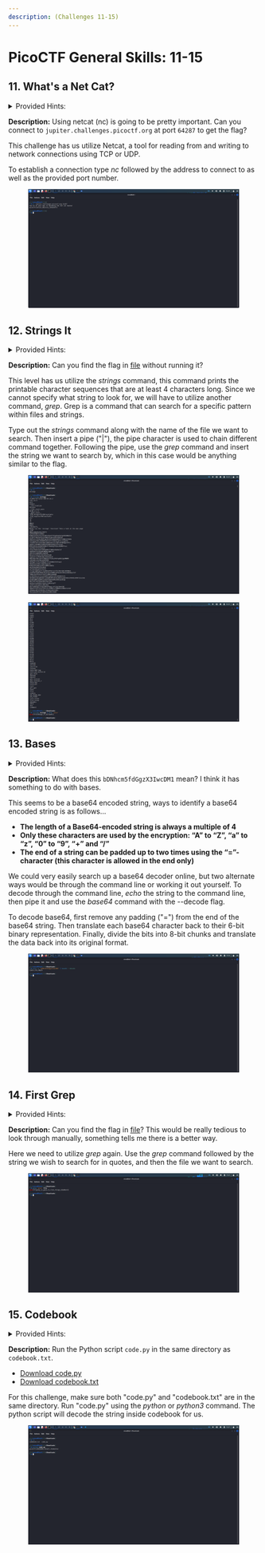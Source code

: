 ```yaml
---
description: (Challenges 11-15)
---
```


# PicoCTF General Skills: 11-15

## 11. What's a Net Cat?

<details>

<summary>Provided Hints:</summary>

nc [tutorial](https://linux.die.net/man/1/nc)

</details>

**Description:** Using netcat (nc) is going to be pretty important. Can you connect to `jupiter.challenges.picoctf.org` at port `64287` to get the flag?

This challenge has us utilize Netcat, a tool for reading from and writing to network connections using TCP or UDP.

To establish a connection type _nc_ followed by the address to connect to as well as the provided port number.&#x20;

<figure><img src=".gitbook/assets/Screenshot_2023-05-24_10_24_56.png" alt=""><figcaption></figcaption></figure>

## 12. Strings It

<details>

<summary>Provided Hints:</summary>

[strings](https://linux.die.net/man/1/strings)

</details>

**Description:** Can you find the flag in [file](https://jupiter.challenges.picoctf.org/static/5bd86036f013ac3b9c958499adf3e2e2/strings) without running it?

This level has us utilize the _strings_ command, this command prints the printable character sequences that are at least 4 characters long. Since we cannot specify what string to look for, we will have to utilize another command, _grep_. Grep is a command that can search for a specific pattern within files and strings.&#x20;

Type out the _strings_ command along with the name of the file we want to search. Then insert a pipe ("|"), the pipe character is used to chain different command together. Following the pipe, use the _grep_ command and insert the string we want to search by, which in this case would be anything similar to the flag.

&#x20;

<figure><img src=".gitbook/assets/Screenshot_2023-05-24_10_31_11.png" alt=""><figcaption></figcaption></figure>

<figure><img src=".gitbook/assets/Screenshot_2023-05-24_10_31_16.png" alt=""><figcaption></figcaption></figure>

## 13. Bases

<details>

<summary>Provided Hints:</summary>

Submit your answer in our flag format. For example, if your answer was 'hello', you would submit 'picoCTF{hello}' as the flag.

</details>

**Description:** What does this `bDNhcm5fdGgzX3IwcDM1` mean? I think it has something to do with bases.

This seems to be a base64 encoded string, ways to identify a base64 encoded string is as follows...

* **The length of a Base64-encoded string is always a multiple of 4**
* **Only these characters are used by the encryption: “A” to “Z”, “a” to “z”, “0” to “9”, “+” and “/”**
* **The end of a string can be padded up to two times using the “=”-character (this character is allowed in the end only)**

We could very easily search up a base64 decoder online, but two alternate ways would be through the command line or working it out yourself. To decode through the command line, _echo_ the string to the command line, then pipe it and use the _base64_ command with the --decode flag.

To decode base64, first remove any padding ("=") from the end of the base64 string. Then translate each base64 character back to their 6-bit binary representation. Finally, divide the bits into 8-bit chunks and translate the data back into its original format.

<figure><img src=".gitbook/assets/Screenshot_2023-05-24_11_13_51.png" alt=""><figcaption></figcaption></figure>

## 14. First Grep

<details>

<summary>Provided Hints:</summary>

grep [tutorial](https://ryanstutorials.net/linuxtutorial/grep.php)

</details>

**Description:** Can you find the flag in [file](https://jupiter.challenges.picoctf.org/static/495d43ee4a2b9f345a4307d053b4d88d/file)? This would be really tedious to look through manually, something tells me there is a better way.

Here we need to utilize _grep_ again. Use the _grep_ command followed by the string we wish to search for in quotes, and then the file we want to search.

<figure><img src=".gitbook/assets/Screenshot_2023-05-24_11_21_03.png" alt=""><figcaption></figcaption></figure>

## 15. Codebook

<details>

<summary>Provided Hints:</summary>

On the webshell, use `ls` to see if both files are in the directory you are in

The `str_xor` function does not need to be reverse engineered for this challenge.

</details>

**Description:**  Run the Python script `code.py` in the same directory as `codebook.txt`.

* [Download code.py](https://artifacts.picoctf.net/c/2/code.py)
* [Download codebook.txt](https://artifacts.picoctf.net/c/2/codebook.txt)

For this challenge, make sure both "code.py" and "codebook.txt" are in the same directory. Run "code.py" using the _python_ or _python3_ command. The python script will decode the string inside codebook for us.

<figure><img src=".gitbook/assets/Screenshot_2023-05-24_11_27_46.png" alt=""><figcaption></figcaption></figure>
